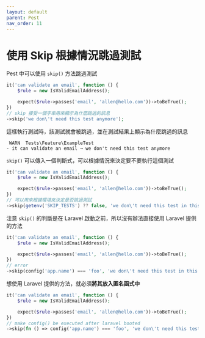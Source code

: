 ```yaml
---
layout: default
parent: Pest
nav_order: 11
---
```


# 使用 Skip 根據情況跳過測試

Pest 中可以使用 `skip()` 方法跳過測試

```php
it('can validate an email', function () {
    $rule = new IsValidEmailAddress();

    expect($rule->passes('email', 'allen@hello.com'))->toBeTrue();
})
// skip 接受一個字串用來顯示為什麼跳過的訊息
->skip('we don\'t need this test anymore');
```

這樣執行測試時，該測試就會被跳過，並在測試結果上顯示為什麼跳過的訊息

```text
 WARN  Tests\Feature\ExampleTest
- it can validate an email → we don't need this test anymore
```

`skip()` 可以傳入一個判斷式，可以根據情況來決定要不要執行這個測試

```php
it('can validate an email', function () {
    $rule = new IsValidEmailAddress();

    expect($rule->passes('email', 'allen@hello.com'))->toBeTrue();
})
// 可以用來根據環境來決定是否跳過測試
->skip(getenv('SKIP_TESTS') ?? false, 'we don\'t need this test in this condition');
```

注意 `skip()` 的判斷是在 Laravel 啟動之前，所以沒有辦法直接使用 Laravel 提供的方法

```php
it('can validate an email', function () {
    $rule = new IsValidEmailAddress();

    expect($rule->passes('email', 'allen@hello.com'))->toBeTrue();
})
// error
->skip(config('app.name') === 'foo', 'we don\'t need this test in this condition');
```

想使用 Laravel 提供的方法，就必須**將其放入匿名函式中**

```php
it('can validate an email', function () {
    $rule = new IsValidEmailAddress();

    expect($rule->passes('email', 'allen@hello.com'))->toBeTrue();
})
// make config() be executed after laravel booted
->skip(fn () => config('app.name') === 'foo', 'we don\'t need this test in this condition');
```
